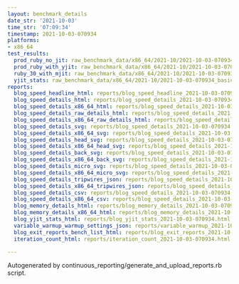 ```yaml
---
layout: benchmark_details
date_str: '2021-10-03'
time_str: '07:09:34'
timestamp: 2021-10-03-070934
platforms:
- x86_64
test_results:
  prod_ruby_no_jit: raw_benchmark_data/x86_64/2021-10/2021-10-03-070934_basic_benchmark_prod_ruby_no_jit.json
  prod_ruby_with_yjit: raw_benchmark_data/x86_64/2021-10/2021-10-03-070934_basic_benchmark_prod_ruby_with_yjit.json
  ruby_30_with_mjit: raw_benchmark_data/x86_64/2021-10/2021-10-03-070934_basic_benchmark_ruby_30_with_mjit.json
  yjit_stats: raw_benchmark_data/x86_64/2021-10/2021-10-03-070934_basic_benchmark_yjit_stats.json
reports:
  blog_speed_headline_html: reports/blog_speed_headline_2021-10-03-070934.html
  blog_speed_details_html: reports/blog_speed_details_2021-10-03-070934.html
  blog_speed_details_x86_64_html: reports/blog_speed_details_2021-10-03-070934.x86_64.html
  blog_speed_details_raw_details_html: reports/blog_speed_details_2021-10-03-070934.raw_details.html
  blog_speed_details_x86_64_raw_details_html: reports/blog_speed_details_2021-10-03-070934.x86_64.raw_details.html
  blog_speed_details_svg: reports/blog_speed_details_2021-10-03-070934.svg
  blog_speed_details_x86_64_svg: reports/blog_speed_details_2021-10-03-070934.x86_64.svg
  blog_speed_details_head_svg: reports/blog_speed_details_2021-10-03-070934.head.svg
  blog_speed_details_x86_64_head_svg: reports/blog_speed_details_2021-10-03-070934.x86_64.head.svg
  blog_speed_details_back_svg: reports/blog_speed_details_2021-10-03-070934.back.svg
  blog_speed_details_x86_64_back_svg: reports/blog_speed_details_2021-10-03-070934.x86_64.back.svg
  blog_speed_details_micro_svg: reports/blog_speed_details_2021-10-03-070934.micro.svg
  blog_speed_details_x86_64_micro_svg: reports/blog_speed_details_2021-10-03-070934.x86_64.micro.svg
  blog_speed_details_tripwires_json: reports/blog_speed_details_2021-10-03-070934.tripwires.json
  blog_speed_details_x86_64_tripwires_json: reports/blog_speed_details_2021-10-03-070934.x86_64.tripwires.json
  blog_speed_details_csv: reports/blog_speed_details_2021-10-03-070934.csv
  blog_speed_details_x86_64_csv: reports/blog_speed_details_2021-10-03-070934.x86_64.csv
  blog_memory_details_html: reports/blog_memory_details_2021-10-03-070934.html
  blog_memory_details_x86_64_html: reports/blog_memory_details_2021-10-03-070934.x86_64.html
  blog_yjit_stats_html: reports/blog_yjit_stats_2021-10-03-070934.html
  variable_warmup_warmup_settings_json: reports/variable_warmup_2021-10-03-070934.warmup_settings.json
  blog_exit_reports_bench_list_html: reports/blog_exit_reports_2021-10-03-070934.bench_list.html
  iteration_count_html: reports/iteration_count_2021-10-03-070934.html

---
```

Autogenerated by continuous_reporting/generate_and_upload_reports.rb script.
